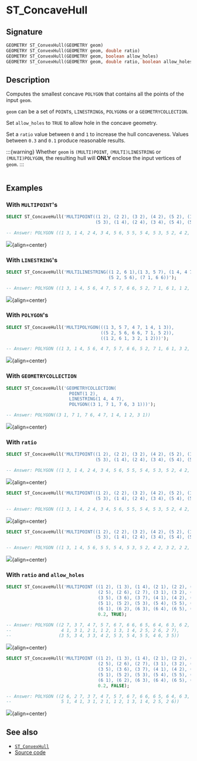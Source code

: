 # ST_ConcaveHull

## Signature

```sql
GEOMETRY ST_ConvexHull(GEOMETRY geom)
GEOMETRY ST_ConvexHull(GEOMETRY geom, double ratio)
GEOMETRY ST_ConvexHull(GEOMETRY geom, boolean allow_holes)
GEOMETRY ST_ConvexHull(GEOMETRY geom, double ratio, boolean allow_holes)
```

## Description

Computes the smallest concave `POLYGON` that contains all the points of the input `geom`.

`geom` can be a set of `POINT`s, `LINESTRING`s, `POLYGON`s or a `GEOMETRYCOLLECTION`.

Set `allow_holes` to `TRUE` to allow hole in the concave geometry.

Set a `ratio` value between `0` and `1` to increase the hull concaveness. Values between `0.3` and `0.1` produce reasonable results. 

:::{warning}
Whether `geom` is `(MULTI)POINT`, `(MULTI)LINESTRING` or `(MULTI)POLYGON`, the resulting hull will **ONLY** enclose the input vertices of `geom`.
:::


```{include} sfs-1-2-1.md
```

## Examples

### With `MULTIPOINT`'s

```sql
SELECT ST_ConcaveHull('MULTIPOINT((1 2), (2 2), (3 2), (4 2), (5 2), (1 3), (3 3), 
                                  (5 3), (1 4), (2 4), (3 4), (5 4), (5 5), (5 6))');

-- Answer: POLYGON ((1 3, 1 4, 2 4, 3 4, 5 6, 5 5, 5 4, 5 3, 5 2, 4 2, 3 2, 3 3, 2 2, 1 2, 1 3))
```

![](./ST_ConcaveHull_1.png){align=center}


### With `LINESTRING`'s

```sql
SELECT ST_ConcaveHull('MULTILINESTRING((1 2, 6 1),(1 3, 5 7), (1 4, 4 7), 
                                       (5 2, 5 6), (7 1, 6 6))');

-- Answer: POLYGON ((1 3, 1 4, 5 6, 4 7, 5 7, 6 6, 5 2, 7 1, 6 1, 1 2, 1 3))
```

![](./ST_ConcaveHull_4.png){align=center}


### With `POLYGON`'s

```sql
SELECT ST_ConcaveHull('MULTIPOLYGON(((1 3, 5 7, 4 7, 1 4, 1 3)), 
                                    ((5 2, 5 6, 6 6, 7 1, 5 2)), 
                                    ((1 2, 6 1, 3 2, 1 2)))');

-- Answer: POLYGON ((1 3, 1 4, 5 6, 4 7, 5 7, 6 6, 5 2, 7 1, 6 1, 3 2, 1 2, 1 3))
```

![](./ST_ConcaveHull_5.png){align=center}

### With `GEOMETRYCOLLECTION`

```sql
SELECT ST_ConcaveHull('GEOMETRYCOLLECTION(
                        POINT(1 2),
                        LINESTRING(1 4, 4 7),
                        POLYGON((3 1, 7 1, 7 6, 3 1)))');

-- Answer: POLYGON((3 1, 7 1, 7 6, 4 7, 1 4, 1 2, 3 1))
```

![](./ST_ConvexHull.png){align=center}

### With `ratio`

```sql
SELECT ST_ConcaveHull('MULTIPOINT((1 2), (2 2), (3 2), (4 2), (5 2), (1 3), (3 3), 
                                  (5 3), (1 4), (2 4), (3 4), (5 4), (5 5), (5 6))', 0.0);

-- Answer: POLYGON ((1 3, 1 4, 2 4, 3 4, 5 6, 5 5, 5 4, 5 3, 5 2, 4 2, 3 2, 3 3, 2 2, 1 2, 1 3))
```

![](./ST_ConcaveHull_1.png){align=center}

```sql
SELECT ST_ConcaveHull('MULTIPOINT((1 2), (2 2), (3 2), (4 2), (5 2), (1 3), (3 3), 
                                  (5 3), (1 4), (2 4), (3 4), (5 4), (5 5), (5 6))', 0.5);

-- Answer: POLYGON ((1 3, 1 4, 2 4, 3 4, 5 6, 5 5, 5 4, 5 3, 5 2, 4 2, 3 2, 2 2, 1 2, 1 3))
```
![](./ST_ConcaveHull_2.png){align=center}

```sql
SELECT ST_ConcaveHull('MULTIPOINT((1 2), (2 2), (3 2), (4 2), (5 2), (1 3), (3 3), 
                                  (5 3), (1 4), (2 4), (3 4), (5 4), (5 5), (5 6))', 1.0);

-- Answer: POLYGON ((1 3, 1 4, 5 6, 5 5, 5 4, 5 3, 5 2, 4 2, 3 2, 2 2, 1 2, 1 3))
```
![](./ST_ConcaveHull_3.png){align=center}


### With `ratio` and `allow_holes`

```sql
SELECT ST_ConcaveHull('MULTIPOINT ((1 2), (1 3), (1 4), (2 1), (2 2), (2 3), (2 4), 
                                   (2 5), (2 6), (2 7), (3 1), (3 2), (3 3), (3 4), 
                                   (3 5), (3 6), (3 7), (4 1), (4 2), (4 6), (4 7), 
                                   (5 1), (5 2), (5 3), (5 4), (5 5), (5 6), (5 7), 
                                   (6 1), (6 2), (6 3), (6 4), (6 5), (6 6), (6 7))', 
                                   0.2, TRUE);

-- Answer: POLYGON ((2 7, 3 7, 4 7, 5 7, 6 7, 6 6, 6 5, 6 4, 6 3, 6 2, 6 1, 5 1, 
--                   4 1, 3 1, 2 1, 1 2, 1 3, 1 4, 2 5, 2 6, 2 7), 
--                  (3 5, 3 4, 3 3, 4 2, 5 3, 5 4, 5 5, 4 6, 3 5))
```

![](./ST_ConcaveHull_hole_true.png){align=center}

```sql
SELECT ST_ConcaveHull('MULTIPOINT ((1 2), (1 3), (1 4), (2 1), (2 2), (2 3), (2 4), 
                                   (2 5), (2 6), (2 7), (3 1), (3 2), (3 3), (3 4), 
                                   (3 5), (3 6), (3 7), (4 1), (4 2), (4 6), (4 7), 
                                   (5 1), (5 2), (5 3), (5 4), (5 5), (5 6), (5 7), 
                                   (6 1), (6 2), (6 3), (6 4), (6 5), (6 6), (6 7))', 
                                   0.2, FALSE);

-- Answer: POLYGON ((2 6, 2 7, 3 7, 4 7, 5 7, 6 7, 6 6, 6 5, 6 4, 6 3, 6 2, 6 1, 
--                   5 1, 4 1, 3 1, 2 1, 1 2, 1 3, 1 4, 2 5, 2 6))
```
![](./ST_ConcaveHull_hole_false.png){align=center}



## See also

* [`ST_ConvexHull`](../ST_ConvexHull)
* <a href="https://github.com/orbisgis/h2gis/blob/master/h2gis-functions/src/main/java/org/h2gis/functions/spatial/operators/ST_ConcaveHull.java" target="_blank">Source code</a>
